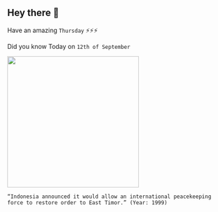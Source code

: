 ## Hey there 👋
Have an amazing `Thursday` ⚡⚡⚡

Did you know Today on `12th of September`
 
 [<img src="https://blue.kumparan.com/image/upload/fl_progressive,fl_lossy,c_fill,q_auto:best,w_640/v1495119923/rr3zfdd5xlzjzjwowu8j.jpg" width="300" />](https://reliefweb.int/report/indonesia/report-security-council-mission-jakarta-and-dili-8-12-sep-1999) 
 ```
“Indonesia announced it would allow an international peacekeeping force to restore order to East Timor.” (Year: 1999)
```
